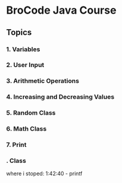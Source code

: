# BroCode Java Course
## Topics
### 1. Variables
### 2. User Input
### 3. Arithmetic Operations
### 4. Increasing and Decreasing Values
### 5. Random Class
### 6. Math Class
### 7. Print
### . Class
where i stoped: 1:42:40 - printf
